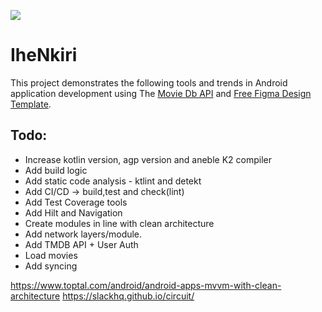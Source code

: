 ![](./Kotlin_logo_image_picture.png)
# IheNkiri

This project demonstrates the following tools and trends in Android application development using The [Movie Db API](https://developer.themoviedb.org/reference/intro/getting-started) and [Free Figma Design Template](https://www.figma.com/file/gbaO5pgTz0mOZXvFOPCeue/TMDB-(Community)?type=design&node-id=47-2&mode=design&t=Px7eAl5IDpKxQrYF-0).



## Todo:
- Increase kotlin version, agp version and aneble K2 compiler
- Add build logic
- Add static code analysis - ktlint and detekt
- Add CI/CD -> build,test and check(lint)
- Add Test Coverage tools
- Add Hilt and Navigation
- Create modules in line with clean architecture
- Add network layers/module.
- Add TMDB API + User Auth
- Load movies
- Add syncing 


https://www.toptal.com/android/android-apps-mvvm-with-clean-architecture
https://slackhq.github.io/circuit/

